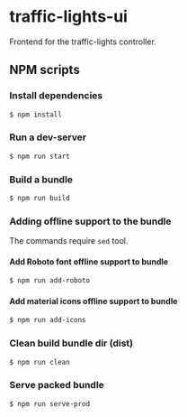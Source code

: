 # traffic-lights-ui
Frontend for the traffic-lights controller.

## NPM scripts

### Install dependencies 
```bash
$ npm install
```

### Run a dev-server
```bash
$ npm run start
```

### Build a bundle
```bash
$ npm run build
```

### Adding offline support to the bundle

The commands require `sed` tool.

#### Add Roboto font offline support to bundle
```bash
$ npm run add-roboto
```

#### Add material icons offline support to bundle
```bash
$ npm run add-icons
```

### Clean build bundle dir (dist)
```bash
$ npm run clean
```

### Serve packed bundle
```bash
$ npm run serve-prod
```